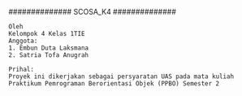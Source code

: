 ##############
   SCOSA_K4
##############

    Oleh
    Kelompok 4 Kelas 1TIE
    Anggota:
    1. Embun Duta Laksmana
    2. Satria Tofa Anugrah
    
    Prihal:
    Proyek ini dikerjakan sebagai persyaratan UAS pada mata kuliah
    Praktikum Pemrograman Berorientasi Objek (PPBO) Semester 2
